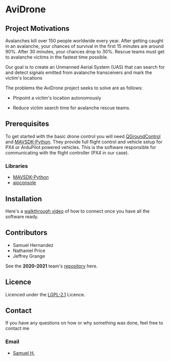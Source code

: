 # AviDrone

<!-- TODO add shields -->

## Project Motivations

Avalanches kill over 150 people worldwide every year. After getting caught in an avalanche, your chances of survival in the first 15 minutes are around 90%. After 30 minutes, your chances drop to 30%. Rescue teams must get to avalanche victims in the fastest time possible.

Our goal is to create an Unmanned Aerial System (UAS) that can search for and detect signals emitted from avalanche transceivers and mark the victim's locations

The problems the AviDrone project seeks to solve are as follows:

* Pinpoint a victim's location autonomously
  
* Reduce victim search time for avalanche rescue teams.


## Prerequisites
To get started with the basic drone control you will need [QGroundControl](https://docs.qgroundcontrol.com/master/en/getting_started/download_and_install.html) and [MAVSDK-Python](https://github.com/mavlink/MAVSDK-Python).
They provide full flight control and vehicle setup for PX4 or ArduPilot powered vehicles. This is the software responsible for communicating with the flight controller (PX4 in our case).

### Libraries
- [MAVSDK-Python](https://github.com/mavlink/MAVSDK-Python)
- [aioconsole](https://github.com/vxgmichel/aioconsole)
<!-- TODO add remaining libraries-->

## Installation

<!-- TODO create setup.py -->

Here's a [walkthrough video](https://youtu.be/glC99FwFnAc) of how to connect once you have all the software ready.


## Contributors

- Samuel Hernandez
- Nathaniel Price
- Jeffrey Grange

 See the **2020-2021** team's [repository](https://github.com/AviDrone/AvidroneProject) here.

## Licence

Licenced under the [LGPL-2.1](https://www.gnu.org/licenses/lgpl-3.0.html) Licence.

## Contact

If you have any questions on how or why something was done, feel free to contact me
### Email
- [Samuel H.](mailto:samuel.hernandez@wallawalla.edu)
